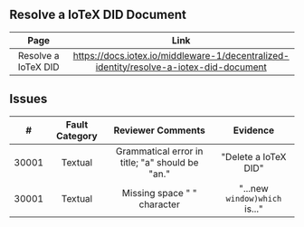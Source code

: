 ## Resolve a IoTeX DID Document
| Page        | Link           |
| :-------------: | :-------------:  | 
| Resolve a IoTeX DID | https://docs.iotex.io/middleware-1/decentralized-identity/resolve-a-iotex-did-document |


## Issues
| # | Fault Category | Reviewer Comments | Evidence |
| :--: | :--: | :--: | :--: |
| 30001 | Textual | Grammatical error in title; "a" should be "an." | "Delete a IoTeX DID" |
| 30001 | Textual | Missing space " " character | "...new `window)which` is..." |
